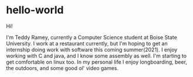 # hello-world

Hi!

I'm Teddy Ramey, currently a Computer Science student at Boise State University. 
I work at a restaurant currently, but I'm hoping to get an internship doing work with software this coming summer(2021).
I enjoy working with C and java, and I know some assembly as well. I'm starting to get comfortable on linux too.
In my personal life I enjoy longboarding, beer, the outdoors, and some good ol' video games.
